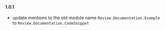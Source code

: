 #### 1.0.1
  - update mentions to the old module name `Review.Documentation.Example`
    to `Review.Documentation.CodeSnippet`
